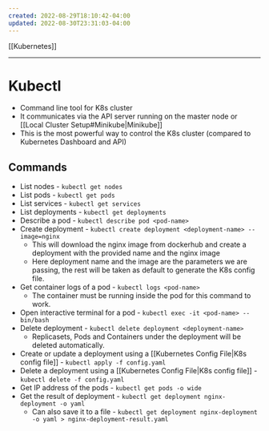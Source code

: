 ```yaml
---
created: 2022-08-29T18:10:42-04:00
updated: 2022-08-30T23:31:03-04:00
---
```

[[Kubernetes]]

---
# Kubectl
- Command line tool for K8s cluster
- It communicates via the API server running on the master node or [[Local Cluster Setup#Minikube|Minikube]]
- This is the most powerful way to control the K8s cluster (compared to Kubernetes Dashboard and API) 

## Commands
- List nodes - `kubectl get nodes`
- List pods - `kubectl get pods`
- List services - `kubectl get services`
- List deployments - `kubectl get deployments`
- Describe a pod - `kubectl describe pod <pod-name>`
- Create deployment - `kubectl create deployment <deployment-name> --image=nginx`
	- This will download the nginx image from dockerhub and create a deployment with the provided name and the nginx image
	- Here deployment name and the image are the parameters we are passing, the rest will be taken as default to generate the K8s config file.
- Get container logs of a pod - `kubectl logs <pod-name>`
	- The container must be running inside the pod for this command to work.
- Open interactive terminal for a pod - `kubectl exec -it <pod-name> -- bin/bash`
- Delete deployment - `kubectl delete deployment <deployment-name>`
	- Replicasets, Pods and Containers under the deployment will be deleted automatically.
- Create or update a deployment using a [[Kubernetes Config File|K8s config file]] - `kubectl apply -f config.yaml`
- Delete a deployment using a [[Kubernetes Config File|K8s config file]] - `kubectl delete -f config.yaml`
- Get IP address of the pods - `kubectl get pods -o wide`
- Get the result of deployment - `kubectl get deployment nginx-deployment -o yaml`
	- Can also save it to a file - `kubectl get deployment nginx-deployment -o yaml > nginx-deployment-result.yaml`
